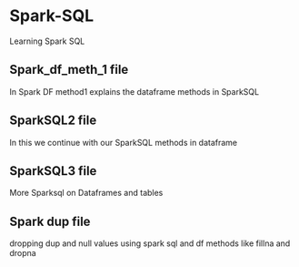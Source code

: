 # Spark-SQL
Learning Spark SQL

## Spark_df_meth_1 file
In Spark DF method1 explains the dataframe methods in SparkSQL

## SparkSQL2 file
In this we continue with our SparkSQL methods in dataframe

## SparkSQL3 file
More Sparksql on Dataframes and tables

## Spark dup file 
dropping dup and null values using spark sql and df methods like fillna and dropna
